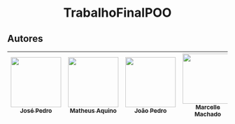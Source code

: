 <h1 align="center"> TrabalhoFinalPOO </h1>


## Autores

| [<img src="https://avatars.githubusercontent.com/u/80910617?v=4" width=115><br><sub>José Pedro</sub>](https://github.com/J-pedr0) |  [<img src="https://avatars.githubusercontent.com/u/106098195?v=4" width=115><br><sub>Matheus Aquino</sub>](https://github.com/AquinoMatheus16) |  [<img src="https://avatars.githubusercontent.com/u/110869919?v=4" width=115><br><sub>João Pedro</sub>](https://github.com/JoaoPedroMS01) | [<img src="https://avatars.githubusercontent.com/u/110869578?v=4" width=115><br><sub>Marcelle Machado</sub>](https://github.com/Marcellemachado) | [<img src="https://avatars.githubusercontent.com/u/110731287?v=4" width=115><br><sub>Pedro Rohem</sub>](https://github.com/pprohem) |  
| :---: | :---: | :---: | :---: | :---: |

